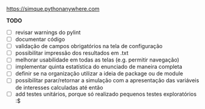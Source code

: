 https://simque.pythonanywhere.com

**TODO**
- [ ] revisar warnings do pylint
- [ ] documentar código
- [ ] validação de campos obrigatórios na tela de configuração
- [ ] possibilitar impressão dos resultados em .txt
- [ ] melhorar usabilidade em todas as telas (e.g. permitir navegação)
- [ ] implementar quinta estatística do enunciado de maneira completa
- [ ] definir se na organização utilizar a ideia de package ou de module
- [ ] possibilitar parar/retornar a simulação com a apresentação das variáveis de interesses calculadas até então
- [ ] add testes unitários, porque só realizado pequenos testes exploratórios :$
